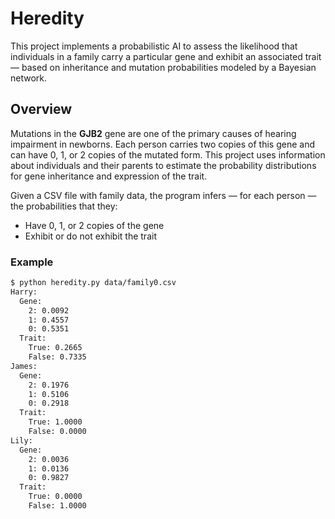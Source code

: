 # Heredity

This project implements a probabilistic AI to assess the likelihood that individuals in a family carry a particular gene and exhibit an associated trait — based on inheritance and mutation probabilities modeled by a Bayesian network.

## Overview

Mutations in the **GJB2** gene are one of the primary causes of hearing impairment in newborns. Each person carries two copies of this gene and can have 0, 1, or 2 copies of the mutated form. This project uses information about individuals and their parents to estimate the probability distributions for gene inheritance and expression of the trait.

Given a CSV file with family data, the program infers — for each person — the probabilities that they:
- Have 0, 1, or 2 copies of the gene
- Exhibit or do not exhibit the trait

### Example

```bash
$ python heredity.py data/family0.csv
Harry:
  Gene:
    2: 0.0092
    1: 0.4557
    0: 0.5351
  Trait:
    True: 0.2665
    False: 0.7335
James:
  Gene:
    2: 0.1976
    1: 0.5106
    0: 0.2918
  Trait:
    True: 1.0000
    False: 0.0000
Lily:
  Gene:
    2: 0.0036
    1: 0.0136
    0: 0.9827
  Trait:
    True: 0.0000
    False: 1.0000

